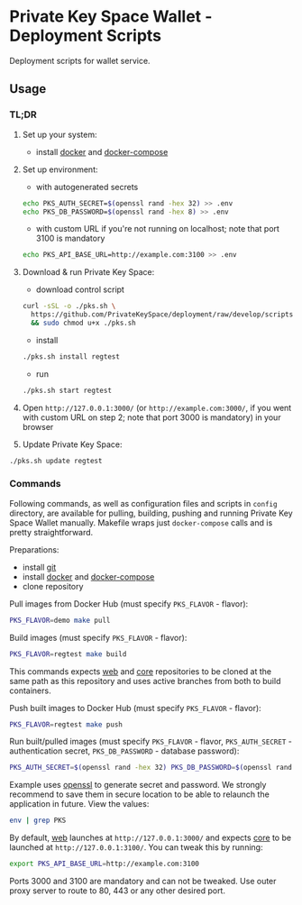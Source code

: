 # Private Key Space Wallet - Deployment Scripts

Deployment scripts for wallet service.

## Usage

### TL;DR

1. Set up your system:
    * install [docker](https://docs.docker.com/install/) and [docker-compose](https://docs.docker.com/compose/)
2. Set up environment:
    * with autogenerated secrets
    ```bash
    echo PKS_AUTH_SECRET=$(openssl rand -hex 32) >> .env
    echo PKS_DB_PASSWORD=$(openssl rand -hex 8) >> .env
    ```
    * with custom URL if you're not running on localhost; note that port 3100 is mandatory
    ```bash
    echo PKS_API_BASE_URL=http://example.com:3100 >> .env
    ```
3. Download & run Private Key Space:
    * download control script
    ```bash
    curl -sSL -o ./pks.sh \
      https://github.com/PrivateKeySpace/deployment/raw/develop/scripts/pks.sh \
      && sudo chmod u+x ./pks.sh
    ```
    * install
    ```bash
    ./pks.sh install regtest
    ```
    * run
    ```bash
    ./pks.sh start regtest
    ```
4. Open `http://127.0.0.1:3000/` (or `http://example.com:3000/`, if you went with custom URL on step 2; note that port 3000 is mandatory) in your browser

5. Update Private Key Space:
```bash
./pks.sh update regtest
```

### Commands

Following commands, as well as configuration files and scripts in `config` directory, are available for pulling, building, pushing and running Private Key Space Wallet manually.
Makefile wraps just `docker-compose` calls and is pretty straightforward.

Preparations:
  * install [git](https://git-scm.com/)
  * install [docker](https://docs.docker.com/install/) and [docker-compose](https://docs.docker.com/compose/)
  * clone repository

Pull images from Docker Hub (must specify `PKS_FLAVOR` - flavor):
```bash
PKS_FLAVOR=demo make pull
```

Build images (must specify `PKS_FLAVOR` - flavor):
```bash
PKS_FLAVOR=regtest make build
```
This commands expects [web](https://github.com/PrivateKeySpace/web) and [core](https://github.com/PrivateKeySpace/core) repositories to be cloned at the same path as this repository and uses active branches from both to build containers.

Push built images to Docker Hub (must specify `PKS_FLAVOR` - flavor):
```bash
PKS_FLAVOR=regtest make push
```

Run built/pulled images (must specify `PKS_FLAVOR` - flavor, `PKS_AUTH_SECRET` - authentication secret, `PKS_DB_PASSWORD` - database password):
```bash
PKS_AUTH_SECRET=$(openssl rand -hex 32) PKS_DB_PASSWORD=$(openssl rand -hex 8) PKS_FLAVOR=regtest make run
```
Example uses [openssl](https://www.openssl.org/) to generate secret and password. 
We strongly recommend to save them in secure location to be able to relaunch the application in future.
View the values:
```bash
env | grep PKS
```

By default, [web](https://github.com/PrivateKeySpace/web) launches at `http://127.0.0.1:3000/`
and expects [core](https://github.com/PrivateKeySpace/core) to be launched at `http://127.0.0.1:3100/`.
You can tweak this by running:
```bash
export PKS_API_BASE_URL=http://example.com:3100
```
Ports 3000 and 3100 are mandatory and can not be tweaked. Use outer proxy server to route to 80, 443 or any other desired port.
